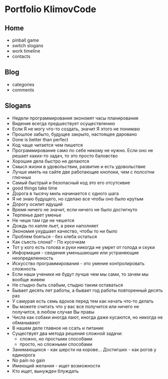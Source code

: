 # Portfolio KlimovCode

## Home
- pinball game
- switch slogans
- work timeline
- contacts

## Blog
- categories
- comments

## Slogans
- Недели программирования экономят часы планирования
- Видение всегда предшествует осуществлению
- Если Я не могу что-то создать, значит Я этого не понимаю
- Прошлое забыто, будущее закрыто, настоящее даровано
- Done is better than perfect
- Код чаще читается чем пишется
- Программирование само по себе никому не нужно. Если оно не решает каких-то задач, то это просто баловство
- Хорошие дела быстро не делаются
- Смысл жизни в удовольствии, развитие и есть удовольствие
- Лучше иметь на сайте две работающие кнопоки, чем с полсотни глючных
- Самый быстрый и безопасный код это его отсутсивие
- good things take time
- Дорога в тысячу миль начинается с одного шага
- Я не знаю будущего, но сделаю все чтобы оно было крутым
- Дорогу осилит идущий
- Время ничего не значит, если ничего не было достигнуто
- Терпенье дает уменье
- Не чеши там где не чешется
- Дождь по капле льет, а реки наполняет
- Экономия ухудшает качество, чтобы то ни было
- Проблем бояться - без хлеба остаться
- Как съесть слона? - По кусочкам
- Тот у кого есть голова и руки никогда не умрет от голода и скуки
- Информация - сведения уменьшающие или устраняющие неопределенность
- Искусство программирования - это умение контролировать сложность
- Если наши ученики не будут лучше чем мы сами, то зачем мы вообще живем
- Не стыдно быть слабым, стыдно таким оставаться
- Бывает десять лет работы, а бывает год работы повторенный десять раз
- У самурая есть семь вдохов перед тем как начать что-то делать
- Вы можете считать что у вас все получится или ничего не получится, в любом случае Вы правы
- Числа как собаки иногда лают, иногда даже кусаются, но никогда не обманывают
- В нашем деле главное не ссать и питание
- Существует два метода решения сложной задачи:
  - сложно, но простыми способами
  - просто, но сложными способами
- Занимающихся - как шерсти на корове... Достигших - как рогов у единорога
- No pain no gain
- Имеющий желания - ищет возможности
- Кто ищет, вынужден блуждать

